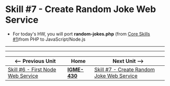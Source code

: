 # Skill #7 - Create Random Joke Web Service


- For today's HW, you will port **random-jokes.php** (from [Core Skills #1](./1-client-tools-and-http-protocol.md))from PHP to JavaScript/Node.js


<hr><hr>

| <-- Previous Unit | Home | Next Unit -->
| --- | --- | --- 
|   [Skill #6 - First Node Web Service](6-first-node-web-service.md) |  [**IGME-430**](../) | [Skill #7 - Create Random Joke Web Service](7-create-random-joke-web-service.md)
